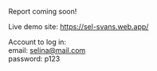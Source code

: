 Report coming soon! 

Live demo site: https://sel-svans.web.app/

Account to log in: <br/>
email: selina@mail.com <br/>
password: p123

